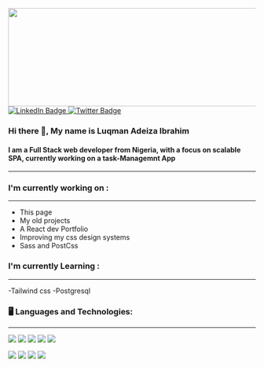 
<img src="https://media0.giphy.com/media/i4MAH84pqe2m2aVojc/200w.webp?cid=ecf05e477sg4ms9uim65ffxflxf0vyho745841en43j4i2p4&rid=200w.webp&ct=g"  width="700" height="200" >
<div id="badges">
  <a href="https://www.linkedin.com/in/luqman-ibrahim-62955222a/">
    <img src="https://img.shields.io/badge/LinkedIn-blue?style=for-the-badge&logo=linkedin&logoColor=white" alt="LinkedIn Badge"/>
  </a>
 
  <a href="your-twitter-URL">
    <img src="https://img.shields.io/badge/Twitter-blue?style=for-the-badge&logo=twitter&logoColor=white" alt="Twitter Badge"/>
  </a>
</div>

### Hi there 👋, My name is Luqman Adeiza Ibrahim
#### I am a Full Stack web developer from Nigeria, with a focus on scalable SPA, currently working on a task-Managemnt App


---
### I'm currently working on :
***
- This page
- My old projects
- A React dev Portfolio
- Improving my css design systems
- Sass and PostCss

### I'm currently Learning :
***
-Tailwind css
-Postgresql

### 🖥️ Languages and Technologies:
---
![](https://img.shields.io/badge/Code-HTML5-informational?style=flat&logo=html5%&color=E34f26)
![](https://img.shields.io/badge/Code-JavaScript-informational?style=flat&logo=javascript%&color=f7Df1E)
![](https://img.shields.io/badge/Code-Nodemon-informational?style=flat&logo=nodemon&color=76D04B)
![](https://img.shields.io/badge/Code-NodeJs-informational?style=flat&logo=node&color=339933)
![](https://img.shields.io/badge/Code-React-informational?style=flat&logo=react&color=61DAFB)


  ![](https://img.shields.io/badge/Style-CSS3-informational?style=flat&logo=css3%&color=1572B6)
  ![](https://img.shields.io/badge/Style-bootstrap-informational?style=flat&logo=CSS3%&color=7952B3)
  ![](https://img.shields.io/badge/Style-SCSS-informational?style=flat&logo=Sass%&color=cc6699)
  ![](https://img.shields.io/badge/Style-tailwindcss-informational?style=flat&logo=CSS3%&color=96B6D4)
  




